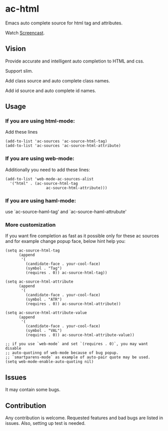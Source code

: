 ac-html
=======

Emacs auto complete source for html tag and attributes.

Watch [Screencast](https://www.youtube.com/watch?v=UrXNgrN4d5Y).

Vision
------
Provide accurate and intelligent auto completion to HTML and css.

Support slim.

Add class source and auto complete class names.

Add id source and auto complete id names.

Usage
-----

### If you are using html-mode:

Add these lines
``` elisp
(add-to-list 'ac-sources 'ac-source-html-tag)
(add-to-list 'ac-sources 'ac-source-html-attribute)
```

### If you are using web-mode:
Additionally you need to add these lines:
``` elisp
(add-to-list 'web-mode-ac-sources-alist
  '("html" . (ac-source-html-tag
		          ac-source-html-attribute)))
```

### If you are using haml-mode:
use \`ac-source-haml-tag' and \`ac-source-haml-attrubute'

### More customization

If you want fire completion as fast as it possible only for these ac sources
and for example change popup face, below hint help you:
``` elisp
(setq ac-source-html-tag
      (append
       '(
         (candidate-face . your-cool-face)
         (symbol . "Tag")
         (requires . 0)) ac-source-html-tag))

(setq ac-source-html-attribute
      (append
       '(
         (candidate-face . your-cool-face)
         (symbol . "ATR")
         (requires . 0)) ac-source-html-attribute))

(setq ac-source-html-attribute-value
      (append
       '(
         (candidate-face . your-cool-face)
         (symbol . "VAL")
         (requires . 0)) ac-source-html-attribute-value))
         
;; if you use `web-mode` and set `(requires . 0)`, you may want disable
;; auto-quotinng of web-mode because of bug popup.
;; `smartparens-mode` as example of auto-pair quote may be used.
(setq web-mode-enable-auto-quoting nil)
```

Issues
------
It may contain some bugs.

Contribution
------
Any contribution is welcome.
Requested features and bad bugs are listed in issues.
Also, setting up test is needed.

